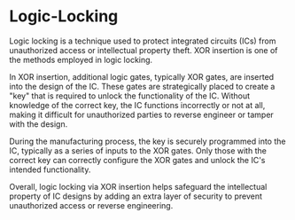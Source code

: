 # Logic-Locking
Logic locking is a technique used to protect integrated circuits (ICs) from unauthorized access or intellectual property theft. XOR insertion is one of the methods employed in logic locking.

In XOR insertion, additional logic gates, typically XOR gates, are inserted into the design of the IC. These gates are strategically placed to create a "key" that is required to unlock the functionality of the IC. Without knowledge of the correct key, the IC functions incorrectly or not at all, making it difficult for unauthorized parties to reverse engineer or tamper with the design.

During the manufacturing process, the key is securely programmed into the IC, typically as a series of inputs to the XOR gates. Only those with the correct key can correctly configure the XOR gates and unlock the IC's intended functionality.

Overall, logic locking via XOR insertion helps safeguard the intellectual property of IC designs by adding an extra layer of security to prevent unauthorized access or reverse engineering.
